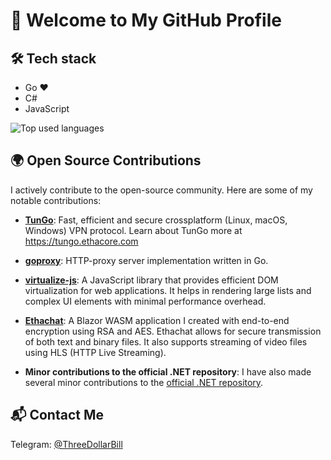 # 👋 Welcome to My GitHub Profile

## 🛠 Tech stack

- Go ❤️
- C#
- JavaScript

![Top used languages](https://github-readme-stats.vercel.app/api/top-langs/?username=nlipatov&langs_count=3)

## 🌍 Open Source Contributions

I actively contribute to the open-source community. Here are some of my notable contributions:

- **[TunGo](https://github.com/NLipatov/TunGo)**: Fast, efficient and secure crossplatform (Linux, macOS, Windows) VPN protocol. Learn about TunGo more at https://tungo.ethacore.com

- **[goproxy](https://github.com/NLipatov/goproxy)**: HTTP-proxy server implementation written in Go.

- **[virtualize-js](https://www.npmjs.com/package/virtualize-js)**: A JavaScript library that provides efficient DOM virtualization for web applications. It helps in rendering large lists and complex UI elements with minimal performance overhead.
  
- **[Ethachat](https://github.com/NLipatov/Ethachat)**: A Blazor WASM application I created with end-to-end encryption using RSA and AES. Ethachat allows for secure transmission of both text and binary files. It also supports streaming of video files using HLS (HTTP Live Streaming).

- **Minor contributions to the official .NET repository**: I have also made several minor contributions to the [official .NET repository](https://github.com/dotnet).

## 📬 Contact Me

Telegram: [@ThreeDollarBill](https://t.me/ThreeDollarBill)
